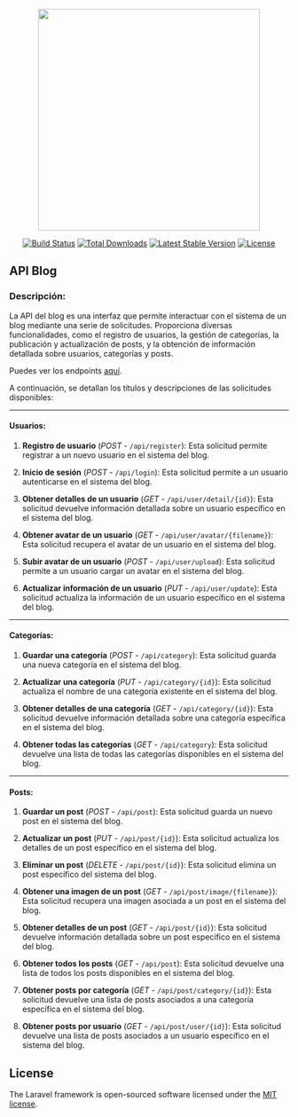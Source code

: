 <p align="center"><a href="https://laravel.com" target="_blank"><img src="https://raw.githubusercontent.com/laravel/art/master/logo-lockup/5%20SVG/2%20CMYK/1%20Full%20Color/laravel-logolockup-cmyk-red.svg" width="400"></a></p>

<p align="center">
<a href="https://travis-ci.org/laravel/framework"><img src="https://travis-ci.org/laravel/framework.svg" alt="Build Status"></a>
<a href="https://packagist.org/packages/laravel/framework"><img src="https://poser.pugx.org/laravel/framework/d/total.svg" alt="Total Downloads"></a>
<a href="https://packagist.org/packages/laravel/framework"><img src="https://poser.pugx.org/laravel/framework/v/stable.svg" alt="Latest Stable Version"></a>
<a href="https://packagist.org/packages/laravel/framework"><img src="https://poser.pugx.org/laravel/framework/license.svg" alt="License"></a>
</p>

## API Blog

### Descripción:

La API del blog es una interfaz que permite interactuar con el sistema de un blog mediante una serie de solicitudes. Proporciona diversas funcionalidades, como el registro de usuarios, la gestión de categorías, la publicación y actualización de posts, y la obtención de información detallada sobre usuarios, categorías y posts.

Puedes ver los endpoints [aquí](https://documenter.getpostman.com/view/25432378/2s93zCY17t).

A continuación, se detallan los títulos y descripciones de las solicitudes disponibles:

---

#### Usuarios:

1. **Registro de usuario** (*POST* - `/api/register`):
   Esta solicitud permite registrar a un nuevo usuario en el sistema del blog.

2. **Inicio de sesión** (*POST* - `/api/login`):
   Esta solicitud permite a un usuario autenticarse en el sistema del blog.

3. **Obtener detalles de un usuario** (*GET* - `/api/user/detail/{id}`):
   Esta solicitud devuelve información detallada sobre un usuario específico en el sistema del blog.

4. **Obtener avatar de un usuario** (*GET* - `/api/user/avatar/{filename}`):
   Esta solicitud recupera el avatar de un usuario en el sistema del blog.

5. **Subir avatar de un usuario** (*POST* - `/api/user/upload`):
   Esta solicitud permite a un usuario cargar un avatar en el sistema del blog.

6. **Actualizar información de un usuario** (*PUT* - `/api/user/update`):
   Esta solicitud actualiza la información de un usuario específico en el sistema del blog.

---

#### Categorías:

1. **Guardar una categoría** (*POST* - `/api/category`):
   Esta solicitud guarda una nueva categoría en el sistema del blog.

2. **Actualizar una categoría** (*PUT* - `/api/category/{id}`):
   Esta solicitud actualiza el nombre de una categoría existente en el sistema del blog.

3. **Obtener detalles de una categoría** (*GET* - `/api/category/{id}`):
   Esta solicitud devuelve información detallada sobre una categoría específica en el sistema del blog.

4. **Obtener todas las categorías** (*GET* - `/api/category`):
   Esta solicitud devuelve una lista de todas las categorías disponibles en el sistema del blog.

---

#### Posts:

1. **Guardar un post** (*POST* - `/api/post`):
   Esta solicitud guarda un nuevo post en el sistema del blog.

2. **Actualizar un post** (*PUT* - `/api/post/{id}`):
   Esta solicitud actualiza los detalles de un post específico en el sistema del blog.

3. **Eliminar un post** (*DELETE* - `/api/post/{id}`):
   Esta solicitud elimina un post específico del sistema del blog.

4. **Obtener una imagen de un post** (*GET* - `/api/post/image/{filename}`):
   Esta solicitud recupera una imagen asociada a un post en el sistema del blog.

5. **Obtener detalles de un post** (*GET* - `/api/post/{id}`):
   Esta solicitud devuelve información detallada sobre un post específico en el sistema del blog.

6. **Obtener todos los posts** (*GET* - `/api/post`):
   Esta solicitud devuelve una lista de todos los posts disponibles en el sistema del blog.

7. **Obtener posts por categoría** (*GET* - `/api/post/category/{id}`):
   Esta solicitud devuelve una lista de posts asociados a una categoría específica en el sistema del blog.

8. **Obtener posts por usuario** (*GET* - `/api/post/user/{id}`):
   Esta solicitud devuelve una lista de posts asociados a un usuario específico en el sistema del blog.


## License

The Laravel framework is open-sourced software licensed under the [MIT license](https://opensource.org/licenses/MIT).
